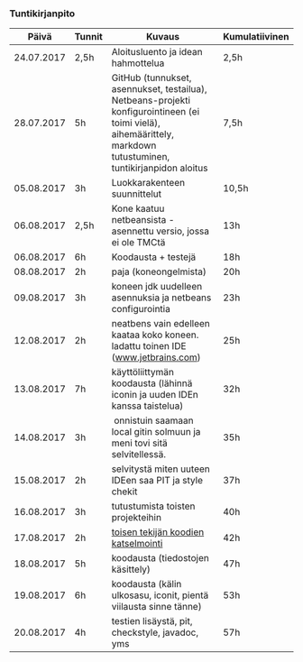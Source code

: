 ### Tuntikirjanpito
Päivä | Tunnit | Kuvaus | Kumulatiivinen
--------------- | ----- | ------ | ------
24.07.2017 | 2,5h | Aloitusluento ja idean hahmottelua | 2,5h
28.07.2017 | 5h | GitHub (tunnukset, asennukset, testailua), Netbeans-projekti konfigurointineen (ei toimi vielä), aihemäärittely, markdown tutustuminen, tuntikirjanpidon aloitus | 7,5h
05.08.2017 | 3h | Luokkarakenteen suunnittelut  | 10,5h
06.08.2017 | 2,5h | Kone kaatuu netbeansista - asennettu versio, jossa ei ole TMCtä  | 13h
06.08.2017 | 6h | Koodausta + testejä  | 18h 
08.08.2017 | 2h | paja (koneongelmista)  | 20h 
09.08.2017 | 3h | koneen jdk uudelleen asennuksia ja netbeans configurointia | 23h
12.08.2017 | 2h | neatbens vain edelleen kaataa koko koneen. ladattu toinen IDE (www.jetbrains.com) | 25h
13.08.2017 | 7h | käyttöliittymän koodausta (lähinnä iconin ja uuden IDEn kanssa taistelua) | 32h 
14.08.2017 | 3h | onnistuin saamaan local gitin solmuun ja meni tovi sitä selvitellessä. |  35h
15.08.2017 | 2h | selvitystä miten uuteen IDEen saa PIT ja style chekit | 37h
16.08.2017 | 3h | tutustumista toisten projekteihin | 40h
17.08.2017 | 2h | [toisen tekijän koodien katselmointi](https://github.com/KeremAtak/Labraharava/issues/2) | 42h
18.08.2017 | 5h | koodausta (tiedostojen käsittely) | 47h
19.08.2017 | 6h | koodausta (kälin ulkosasu, iconit, pientä viilausta sinne tänne) | 53h
20.08.2017 | 4h | testien lisäystä, pit, checkstyle, javadoc, yms | 57h



 
